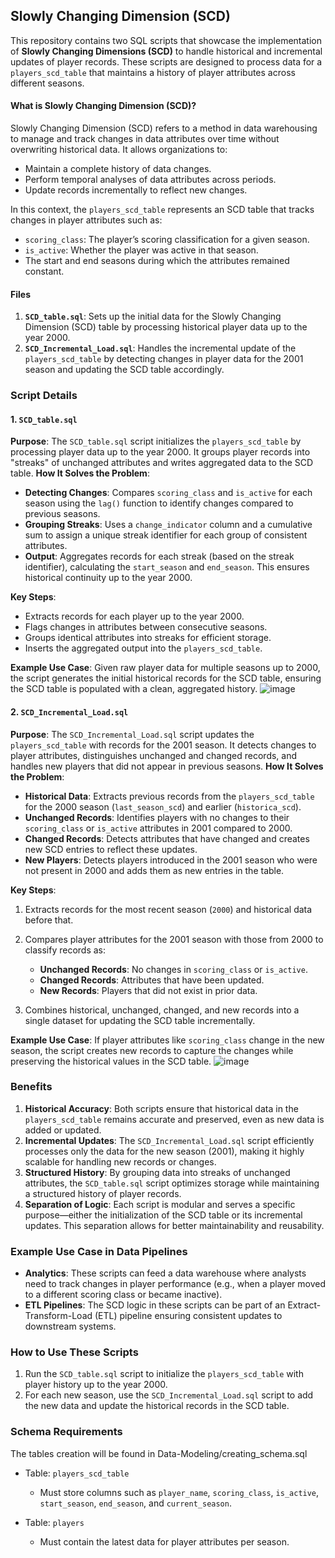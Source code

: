 ## Slowly Changing Dimension (SCD)
This repository contains two SQL scripts that showcase the implementation of **Slowly Changing Dimensions (SCD)** to handle historical and incremental updates of player records. These scripts are designed to process data for a `players_scd_table` that maintains a history of player attributes across different seasons.
#### What is Slowly Changing Dimension (SCD)?
Slowly Changing Dimension (SCD) refers to a method in data warehousing to manage and track changes in data attributes over time without overwriting historical data. It allows organizations to:
- Maintain a complete history of data changes.
- Perform temporal analyses of data attributes across periods.
- Update records incrementally to reflect new changes.

In this context, the `players_scd_table` represents an SCD table that tracks changes in player attributes such as:
- `scoring_class`: The player’s scoring classification for a given season.
- `is_active`: Whether the player was active in that season.
- The start and end seasons during which the attributes remained constant.

#### Files
1. **`SCD_table.sql`**: Sets up the initial data for the Slowly Changing Dimension (SCD) table by processing historical player data up to the year 2000.
2. **`SCD_Incremental_Load.sql`**: Handles the incremental update of the `players_scd_table` by detecting changes in player data for the 2001 season and updating the SCD table accordingly.

### Script Details
#### 1. `SCD_table.sql`
**Purpose**: The `SCD_table.sql` script initializes the `players_scd_table` by processing player data up to the year 2000. It groups player records into "streaks" of unchanged attributes and writes aggregated data to the SCD table.
**How It Solves the Problem**:
- **Detecting Changes**: Compares `scoring_class` and `is_active` for each season using the `lag()` function to identify changes compared to previous seasons.
- **Grouping Streaks**: Uses a `change_indicator` column and a cumulative sum to assign a unique streak identifier for each group of consistent attributes.
- **Output**: Aggregates records for each streak (based on the streak identifier), calculating the `start_season` and `end_season`. This ensures historical continuity up to the year 2000.

**Key Steps**:
- Extracts records for each player up to the year 2000.
- Flags changes in attributes between consecutive seasons.
- Groups identical attributes into streaks for efficient storage.
- Inserts the aggregated output into the `players_scd_table`.

**Example Use Case**: Given raw player data for multiple seasons up to 2000, the script generates the initial historical records for the SCD table, ensuring the SCD table is populated with a clean, aggregated history.
![image](https://github.com/user-attachments/assets/d5f0637c-0e21-4749-8d60-dcbcb60b91b5)

#### 2. `SCD_Incremental_Load.sql`
**Purpose**: The `SCD_Incremental_Load.sql` script updates the `players_scd_table` with records for the 2001 season. It detects changes to player attributes, distinguishes unchanged and changed records, and handles new players that did not appear in previous seasons.
**How It Solves the Problem**:
- **Historical Data**: Extracts previous records from the `players_scd_table` for the 2000 season (`last_season_scd`) and earlier (`historica_scd`).
- **Unchanged Records**: Identifies players with no changes to their `scoring_class` or `is_active` attributes in 2001 compared to 2000.
- **Changed Records**: Detects attributes that have changed and creates new SCD entries to reflect these updates.
- **New Players**: Detects players introduced in the 2001 season who were not present in 2000 and adds them as new entries in the table.

**Key Steps**:
1. Extracts records for the most recent season (`2000`) and historical data before that.
2. Compares player attributes for the 2001 season with those from 2000 to classify records as:
    - **Unchanged Records**: No changes in `scoring_class` or `is_active`.
    - **Changed Records**: Attributes that have been updated.
    - **New Records**: Players that did not exist in prior data.

3. Combines historical, unchanged, changed, and new records into a single dataset for updating the SCD table incrementally.

**Example Use Case**: If player attributes like `scoring_class` change in the new season, the script creates new records to capture the changes while preserving the historical values in the SCD table.
![image](https://github.com/user-attachments/assets/f9f28b1d-8abe-4b77-99d9-1f6ec4535377)

### Benefits
1. **Historical Accuracy**: Both scripts ensure that historical data in the `players_scd_table` remains accurate and preserved, even as new data is added or updated.
2. **Incremental Updates**: The `SCD_Incremental_Load.sql` script efficiently processes only the data for the new season (2001), making it highly scalable for handling new records or changes.
3. **Structured History**: By grouping data into streaks of unchanged attributes, the `SCD_table.sql` script optimizes storage while maintaining a structured history of player records.
4. **Separation of Logic**: Each script is modular and serves a specific purpose—either the initialization of the SCD table or its incremental updates. This separation allows for better maintainability and reusability.

### Example Use Case in Data Pipelines
- **Analytics**: These scripts can feed a data warehouse where analysts need to track changes in player performance (e.g., when a player moved to a different scoring class or became inactive).
- **ETL Pipelines**: The SCD logic in these scripts can be part of an Extract-Transform-Load (ETL) pipeline ensuring consistent updates to downstream systems.

### How to Use These Scripts
1. Run the `SCD_table.sql` script to initialize the `players_scd_table` with player history up to the year 2000.
2. For each new season, use the `SCD_Incremental_Load.sql` script to add the new data and update the historical records in the SCD table.

### Schema Requirements
The tables creation will be found in Data-Modeling/creating_schema.sql
- Table: `players_scd_table`
    - Must store columns such as `player_name`, `scoring_class`, `is_active`, `start_season`, `end_season`, and `current_season`.

- Table: `players`
    - Must contain the latest data for player attributes per season.
